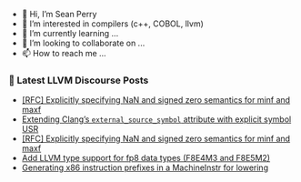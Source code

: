 - 👋 Hi, I’m Sean Perry
- 👀 I’m interested in compilers (c++, COBOL, llvm)
- 🌱 I’m currently learning ...
- 💞️ I’m looking to collaborate on ...
- 📫 How to reach me ...

<!---
s66perry/s66perry is a ✨ special ✨ repository because its `README.md` (this file) appears on your GitHub profile.
You can click the Preview link to take a look at your changes.
--->
### 📕 Latest LLVM Discourse Posts

<!-- DISCOURSE-LLVM:START -->
- [[RFC] Explicitly specifying NaN and signed zero semantics for minf and maxf](https://discourse.llvm.org/t/rfc-explicitly-specifying-nan-and-signed-zero-semantics-for-minf-and-maxf/67539#post_19)
- [Extending Clang’s `external_source_symbol` attribute with explicit symbol USR](https://discourse.llvm.org/t/extending-clang-s-external-source-symbol-attribute-with-explicit-symbol-usr/67575#post_4)
- [[RFC] Explicitly specifying NaN and signed zero semantics for minf and maxf](https://discourse.llvm.org/t/rfc-explicitly-specifying-nan-and-signed-zero-semantics-for-minf-and-maxf/67539#post_18)
- [Add LLVM type support for fp8 data types &lpar;F8E4M3 and F8E5M2&rpar;](https://discourse.llvm.org/t/add-llvm-type-support-for-fp8-data-types-f8e4m3-and-f8e5m2/67598#post_1)
- [Generating x86 instruction prefixes in a MachineInstr for lowering](https://discourse.llvm.org/t/generating-x86-instruction-prefixes-in-a-machineinstr-for-lowering/67538#post_2)
<!-- DISCOURSE-LLVM:END -->
